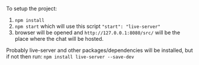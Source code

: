 To setup the project:

1. `npm install`
2. `npm start`
which will use this script `"start": "live-server"`
3. browser will be opened and `http://127.0.0.1:8080/src/` will be the place where the chat will be hosted.

Probably live-server and other packages/dependencies will be installed, but if not then run:
`npm install live-server --save-dev`
